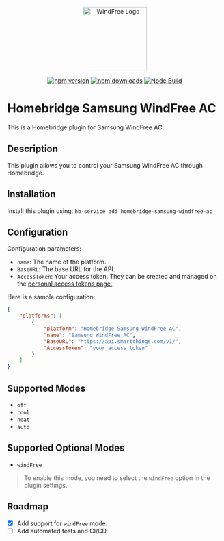 <p align="center">
<img src="https://res.cloudinary.com/govimg/image/upload/v1544183273/5b294f9467c0d0489028b276/wind-free.svg" alt="WindFree Logo" style="height: 150px; width:150px;"/>
</p>
<p align="center">
<a href="https://www.npmjs.com/package/homebridge-samsung-windfree-ac"><img title="npm version" src="https://badgen.net/npm/v/homebridge-samsung-windfree-ac?label=stable"></a>
<a href="https://www.npmjs.com/package/homebridge-samsung-windfree-ac"><img title="npm downloads" src="https://badgen.net/npm/dt/homebridge-samsung-windfree-ac"></a>
<a href="https://github.com/igorxmath/homebridge-samsung-windfree-ac/actions/workflows/build.yml"><img title="Node Build" src="https://github.com/igorxmath/homebridge-samsung-windfree-ac/actions/workflows/build.yml/badge.svg"></a>
</p>

# Homebridge Samsung WindFree AC
This is a Homebridge plugin for Samsung WindFree AC.

## Description
This plugin allows you to control your Samsung WindFree AC through Homebridge.

## Installation
Install this plugin using: `hb-service add homebridge-samsung-windfree-ac`

## Configuration
Configuration parameters:

- `name`: The name of the platform.
- `BaseURL`: The base URL for the API.
- `AccessToken`: Your access token. They can be created and managed on the [personal access tokens page.](https://account.smartthings.com/login?redirect=https%3A%2F%2Faccount.smartthings.com%2Ftokens)

Here is a sample configuration:

```json
{
    "platforms": [
        {
            "platform": "Homebridge Samsung WindFree AC",
            "name": "Samsung WindFree AC",
            "BaseURL": "https://api.smartthings.com/v1/",
            "AccessToken": "your_access_token"
        }
    ]
}
```

## Supported Modes
- `off`
- `cool`
- `heat`
- `auto`

## Supported Optional Modes
- `windFree`
> To enable this mode, you need to select the `windFree` option in the plugin settings.

## Roadmap
- [x] Add support for `windFree` mode.
- [ ] Add automated tests and CI/CD.
